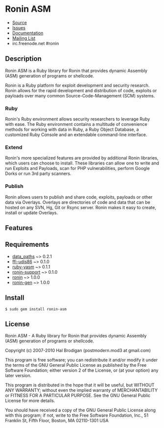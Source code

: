 # Ronin ASM

* [Source](http://github.com/ronin-ruby/ronin-asm)
* [Issues](http://github.com/ronin-ruby/ronin-asm/issues)
* [Documentation](http://rubydoc.info/github/ronin-ruby/ronin-asm/frames)
* [Mailing List](http://groups.google.com/group/ronin-ruby)
* irc.freenode.net #ronin

## Description

Ronin ASM is a Ruby library for Ronin that provides dynamic Assembly (ASM)
generation of programs or shellcode.

Ronin is a Ruby platform for exploit development and security research.
Ronin allows for the rapid development and distribution of code, exploits
or payloads over many common Source-Code-Management (SCM) systems.

### Ruby

Ronin's Ruby environment allows security researchers to leverage Ruby with
ease. The Ruby environment contains a multitude of convenience methods
for working with data in Ruby, a Ruby Object Database, a customized Ruby
Console and an extendable command-line interface.

### Extend

Ronin's more specialized features are provided by additional Ronin
libraries, which users can choose to install. These libraries can allow
one to write and run Exploits and Payloads, scan for PHP vulnerabilities,
perform Google Dorks  or run 3rd party scanners.

### Publish

Ronin allows users to publish and share code, exploits, payloads or other
data via Overlays. Overlays are directories of code and data that can be
hosted on any SVN, Hg, Git or Rsync server. Ronin makes it easy to create,
install or update Overlays.

## Features

## Requirements

* [data_paths](http://github.com/postmodern/data_paths) ~> 0.2.1
* [ffi-udis86](http://github.com/sophsec/ffi-udis86) ~> 0.1.0
* [ruby-yasm](http://github.com/sophsec/ruby-yasm/) ~> 0.1.1
* [ronin-support](http://github.com/ronin-ruby/ronin-support) ~> 0.1.0
* [ronin](http://github.com/ronin-ruby/ronin) ~> 1.0.0
* [ronin-gen](http://github.com/ronin-ruby/ronin-gen) ~> 1.0.0

## Install

    $ sudo gem install ronin-asm

## License

Ronin ASM - A Ruby library for Ronin that provides dynamic Assembly (ASM)
generation of programs or shellcode.

Copyright (c) 2007-2010 Hal Brodigan (postmodern.mod3 at gmail.com)

This program is free software; you can redistribute it and/or modify
it under the terms of the GNU General Public License as published by
the Free Software Foundation; either version 2 of the License, or
(at your option) any later version.

This program is distributed in the hope that it will be useful,
but WITHOUT ANY WARRANTY; without even the implied warranty of
MERCHANTABILITY or FITNESS FOR A PARTICULAR PURPOSE.  See the
GNU General Public License for more details.

You should have received a copy of the GNU General Public License
along with this program; if not, write to the Free Software
Foundation, Inc., 51 Franklin St, Fifth Floor, Boston, MA  02110-1301  USA
